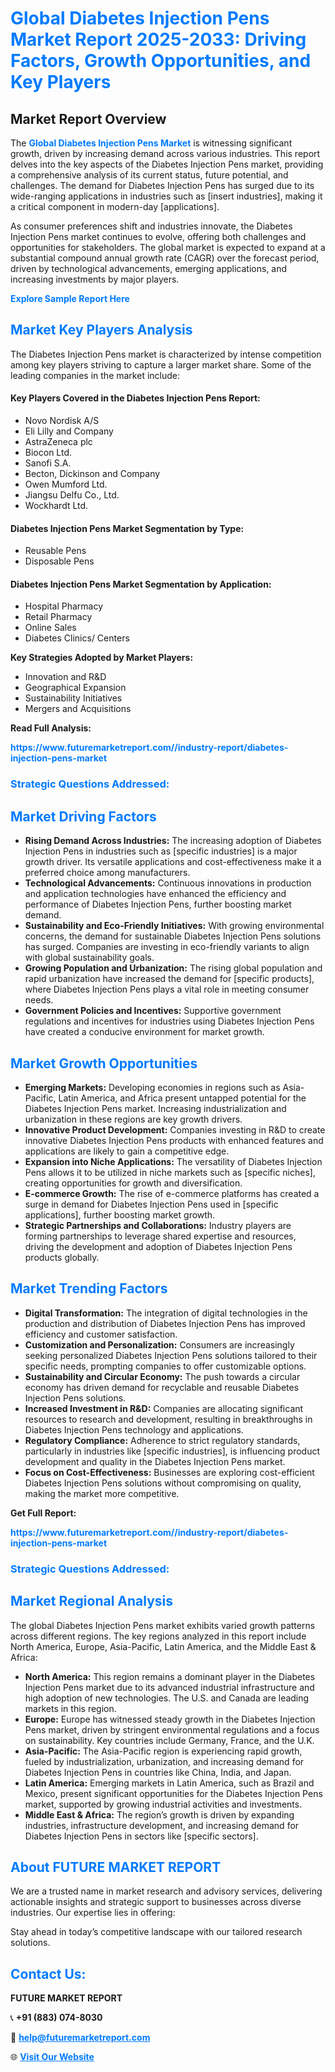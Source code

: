 <h1 style="color: #007BFF;">Global Diabetes Injection Pens Market Report 2025-2033: Driving Factors, Growth Opportunities, and Key Players</h1>

<section id="overview">
<h2>Market Report Overview</h2>
<p>The <a href="https://www.futuremarketreport.com//industry-report/diabetes-injection-pens-market" style="color: #007BFF; text-decoration: none;"><strong>Global Diabetes Injection Pens Market</strong></a> is witnessing significant growth, driven by increasing demand across various industries. This report delves into the key aspects of the Diabetes Injection Pens market, providing a comprehensive analysis of its current status, future potential, and challenges. The demand for Diabetes Injection Pens has surged due to its wide-ranging applications in industries such as [insert industries], making it a critical component in modern-day [applications].</p>
<p>As consumer preferences shift and industries innovate, the Diabetes Injection Pens market continues to evolve, offering both challenges and opportunities for stakeholders. The global market is expected to expand at a substantial compound annual growth rate (CAGR) over the forecast period, driven by technological advancements, emerging applications, and increasing investments by major players.</p>
</section>

<section id="overview">
<p><a href="https://www.futuremarketreport.com//request-sample/reportId=87015" style="color: #007BFF; text-decoration: none;"><strong>Explore Sample Report Here</strong></a></p>
</section>

<section id="key-players">
<h2 style="color: #007BFF;">Market Key Players Analysis</h2>
<p>The Diabetes Injection Pens market is characterized by intense competition among key players striving to capture a larger market share. Some of the leading companies in the market include:</p>
<h4>Key Players Covered in the Diabetes Injection Pens Report:</h4>
<ul><li>Novo Nordisk A/S</li><li>Eli Lilly and Company</li><li>AstraZeneca plc</li><li>Biocon Ltd.</li><li>Sanofi S.A.</li><li>Becton, Dickinson and Company</li><li>Owen Mumford Ltd.</li><li>Jiangsu Delfu Co., Ltd.</li><li>Wockhardt Ltd.</li></ul>
<h4>Diabetes Injection Pens Market Segmentation by Type:</h4>
<ul><li>Reusable Pens</li><li>Disposable Pens</li></ul>

<h4>Diabetes Injection Pens Market Segmentation by Application:</h4>
<ul><li>Hospital Pharmacy</li><li>Retail Pharmacy</li><li>Online Sales</li><li>Diabetes Clinics/ Centers</li></ul>
<p><strong>Key Strategies Adopted by Market Players:</strong></p>
<ul>
<li>Innovation and R&D</li>
<li>Geographical Expansion</li>
<li>Sustainability Initiatives</li>
<li>Mergers and Acquisitions</li>
</ul>
</section>

<section>
<p><strong>Read Full Analysis: </strong></p><a href="https://www.futuremarketreport.com//industry-report/diabetes-injection-pens-market" style="color: #007BFF; text-decoration: none;"><strong>https://www.futuremarketreport.com//industry-report/diabetes-injection-pens-market</strong></a>
<h3 style="color: #007BFF;">Strategic Questions Addressed:</h3>
</section>

<section id="driving-factors">
<h2 style="color: #007BFF;">Market Driving Factors</h2>
<ul>
<li><strong>Rising Demand Across Industries:</strong> The increasing adoption of Diabetes Injection Pens in industries such as [specific industries] is a major growth driver. Its versatile applications and cost-effectiveness make it a preferred choice among manufacturers.</li>
<li><strong>Technological Advancements:</strong> Continuous innovations in production and application technologies have enhanced the efficiency and performance of Diabetes Injection Pens, further boosting market demand.</li>
<li><strong>Sustainability and Eco-Friendly Initiatives:</strong> With growing environmental concerns, the demand for sustainable Diabetes Injection Pens solutions has surged. Companies are investing in eco-friendly variants to align with global sustainability goals.</li>
<li><strong>Growing Population and Urbanization:</strong> The rising global population and rapid urbanization have increased the demand for [specific products], where Diabetes Injection Pens plays a vital role in meeting consumer needs.</li>
<li><strong>Government Policies and Incentives:</strong> Supportive government regulations and incentives for industries using Diabetes Injection Pens have created a conducive environment for market growth.</li>
</ul>
</section>

<section id="growth-opportunities">
<h2 style="color: #007BFF;">Market Growth Opportunities</h2>
<ul>
<li><strong>Emerging Markets:</strong> Developing economies in regions such as Asia-Pacific, Latin America, and Africa present untapped potential for the Diabetes Injection Pens market. Increasing industrialization and urbanization in these regions are key growth drivers.</li>
<li><strong>Innovative Product Development:</strong> Companies investing in R&D to create innovative Diabetes Injection Pens products with enhanced features and applications are likely to gain a competitive edge.</li>
<li><strong>Expansion into Niche Applications:</strong> The versatility of Diabetes Injection Pens allows it to be utilized in niche markets such as [specific niches], creating opportunities for growth and diversification.</li>
<li><strong>E-commerce Growth:</strong> The rise of e-commerce platforms has created a surge in demand for Diabetes Injection Pens used in [specific applications], further boosting market growth.</li>
<li><strong>Strategic Partnerships and Collaborations:</strong> Industry players are forming partnerships to leverage shared expertise and resources, driving the development and adoption of Diabetes Injection Pens products globally.</li>
</ul>
</section>

<section id="trending-factors">
<h2 style="color: #007BFF;">Market Trending Factors</h2>
<ul>
<li><strong>Digital Transformation:</strong> The integration of digital technologies in the production and distribution of Diabetes Injection Pens has improved efficiency and customer satisfaction.</li>
<li><strong>Customization and Personalization:</strong> Consumers are increasingly seeking personalized Diabetes Injection Pens solutions tailored to their specific needs, prompting companies to offer customizable options.</li>
<li><strong>Sustainability and Circular Economy:</strong> The push towards a circular economy has driven demand for recyclable and reusable Diabetes Injection Pens solutions.</li>
<li><strong>Increased Investment in R&D:</strong> Companies are allocating significant resources to research and development, resulting in breakthroughs in Diabetes Injection Pens technology and applications.</li>
<li><strong>Regulatory Compliance:</strong> Adherence to strict regulatory standards, particularly in industries like [specific industries], is influencing product development and quality in the Diabetes Injection Pens market.</li>
<li><strong>Focus on Cost-Effectiveness:</strong> Businesses are exploring cost-efficient Diabetes Injection Pens solutions without compromising on quality, making the market more competitive.</li>
</ul>
</section>

<section>
<p><strong>Get Full Report: </strong></p><a href="https://www.futuremarketreport.com//industry-report/diabetes-injection-pens-market" style="color: #007BFF; text-decoration: none;"><strong>https://www.futuremarketreport.com//industry-report/diabetes-injection-pens-market</strong></a>
<h3 style="color: #007BFF;">Strategic Questions Addressed:</h3>
</section>


<section id="regional-analysis">
<h2 style="color: #007BFF;">Market Regional Analysis</h2>
<p>The global Diabetes Injection Pens market exhibits varied growth patterns across different regions. The key regions analyzed in this report include North America, Europe, Asia-Pacific, Latin America, and the Middle East & Africa:</p>
<ul>
<li><strong>North America:</strong> This region remains a dominant player in the Diabetes Injection Pens market due to its advanced industrial infrastructure and high adoption of new technologies. The U.S. and Canada are leading markets in this region.</li>
<li><strong>Europe:</strong> Europe has witnessed steady growth in the Diabetes Injection Pens market, driven by stringent environmental regulations and a focus on sustainability. Key countries include Germany, France, and the U.K.</li>
<li><strong>Asia-Pacific:</strong> The Asia-Pacific region is experiencing rapid growth, fueled by industrialization, urbanization, and increasing demand for Diabetes Injection Pens in countries like China, India, and Japan.</li>
<li><strong>Latin America:</strong> Emerging markets in Latin America, such as Brazil and Mexico, present significant opportunities for the Diabetes Injection Pens market, supported by growing industrial activities and investments.</li>
<li><strong>Middle East & Africa:</strong> The region’s growth is driven by expanding industries, infrastructure development, and increasing demand for Diabetes Injection Pens in sectors like [specific sectors].</li>
</ul>
</section>

<footer>
<h2 style="color: #007BFF;">About FUTURE MARKET REPORT</h2>
<p>We are a trusted name in market research and advisory services, delivering actionable insights and strategic support to businesses across diverse industries. Our expertise lies in offering:</p>

<p>Stay ahead in today’s competitive landscape with our tailored research solutions.</p>

<h2 style="color: #007BFF;">Contact Us:</h2>
<p><strong>FUTURE MARKET REPORT</strong></p>
<p>📞 <strong>+91 (883) 074-8030</strong></p>
<p>📧 <strong><a href="mailto:help@futuremarketreport.com" style="color: #007BFF;">help@futuremarketreport.com</a></strong></p>
<p>🌐 <strong><a href="https://www.futuremarketreport.com/" style="color: #007BFF;">Visit Our Website</a></strong></p>
</footer>